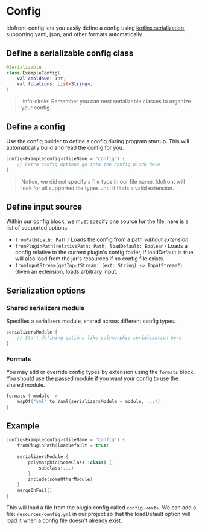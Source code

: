 # Config

Idofront-config lets you easily define a config
using [kotlinx.serialization](https://github.com/Kotlin/kotlinx.serialization), supporting yaml, json, and other formats
automatically.

## Define a serializable config class

```kotlin
@Serializable
class ExampleConfig(
    val cooldown: Int,
    val locations: List<String>,
)
```

> :info-circle: Remember you can nest serializable classes to organize your config.

## Define a config

Use the config builder to define a config during program startup. This will automatically build and read the config for
you.

```kotlin
config<ExampleConfig>(fileName = "config") {
    // Extra config options go into the config block here
}
```

> Notice, we did not specify a file type in our file name. Idofront will look for all supported file types until it
> finds a valid extension.

## Define input source

Within our config block, we must specify one source for the file, here is a list of supported options:

- `fromPath(path: Path)` Loads the config from a path *without extension*.
- `fromPluginPath(relativePath: Path, loadDefault: Boolean)` Loads a config relative to the current plugin's config
  folder, if loadDefault is true, will also load from the jar's resources if no config file exists.
- `fromInputStream(getInputStream: (ext: String) -> InputStream?)` Given an extension, loads arbitrary input.

## Serialization options

### Shared serializers module

Specifies a serializers module, shared across different config types.

```kotlin
serializersModule {
    // Start defining options like polymorphic serialization here
}
```

### Formats

You may add or override config types by extension using the `formats` block. You should use the passed module if you
want your config to use the shared module.

```kotlin
formats { module ->
    mapOf("yml" to Yaml(serializersModule = module, ...))
}
```

[//]: # (### Default configs)

[//]: # ()

[//]: # (- `#!kotlin default&#40;ext: String, config: YourConfig /*optional*/&#41;&#41;` If the config file does not exist, will save a config using the serializer for `ext`. If `config` isn't specified, will try to use the class' default constructor.)

## Example

```kotlin
config<ExampleConfig>(fileName = "config") {
    fromPluginPath(loadDefault = true)
    
    serializersModule {
        polymorphic(SomeClass::class) {
            subclass(...)
        }
        include(someOtherModule)
    }
    mergeOnFail()
}
```

This will load a file from the plugin config called `config.<ext>`. We can add a file: `resources/config.yml` in our
project so that the loadDefault option will load it when a config file doesn't already exist.
